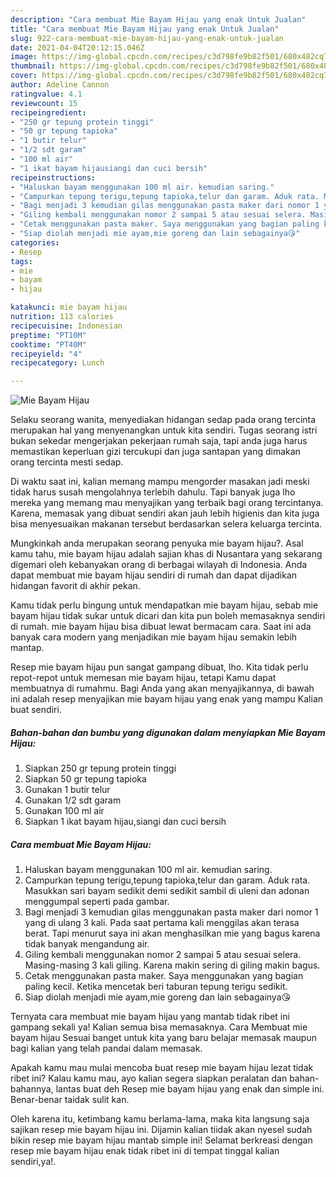 ```yaml
---
description: "Cara membuat Mie Bayam Hijau yang enak Untuk Jualan"
title: "Cara membuat Mie Bayam Hijau yang enak Untuk Jualan"
slug: 922-cara-membuat-mie-bayam-hijau-yang-enak-untuk-jualan
date: 2021-04-04T20:12:15.046Z
image: https://img-global.cpcdn.com/recipes/c3d798fe9b82f501/680x482cq70/mie-bayam-hijau-foto-resep-utama.jpg
thumbnail: https://img-global.cpcdn.com/recipes/c3d798fe9b82f501/680x482cq70/mie-bayam-hijau-foto-resep-utama.jpg
cover: https://img-global.cpcdn.com/recipes/c3d798fe9b82f501/680x482cq70/mie-bayam-hijau-foto-resep-utama.jpg
author: Adeline Cannon
ratingvalue: 4.1
reviewcount: 15
recipeingredient:
- "250 gr tepung protein tinggi"
- "50 gr tepung tapioka"
- "1 butir telur"
- "1/2 sdt garam"
- "100 ml air"
- "1 ikat bayam hijausiangi dan cuci bersih"
recipeinstructions:
- "Haluskan bayam menggunakan 100 ml air. kemudian saring."
- "Campurkan tepung terigu,tepung tapioka,telur dan garam. Aduk rata. Masukkan sari bayam sedikit demi sedikit sambil di uleni dan adonan menggumpal seperti pada gambar."
- "Bagi menjadi 3 kemudian gilas menggunakan pasta maker dari nomor 1 yang di ulang 3 kali. Pada saat pertama kali menggilas akan terasa berat. Tapi menurut saya ini akan menghasilkan mie yang bagus karena tidak banyak mengandung air."
- "Giling kembali menggunakan nomor 2 sampai 5 atau sesuai selera. Masing-masing 3 kali giling. Karena makin sering di giling makin bagus."
- "Cetak menggunakan pasta maker. Saya menggunakan yang bagian paling kecil. Ketika mencetak beri taburan tepung terigu sedikit."
- "Siap diolah menjadi mie ayam,mie goreng dan lain sebagainya😘"
categories:
- Resep
tags:
- mie
- bayam
- hijau

katakunci: mie bayam hijau 
nutrition: 113 calories
recipecuisine: Indonesian
preptime: "PT10M"
cooktime: "PT40M"
recipeyield: "4"
recipecategory: Lunch

---
```



![Mie Bayam Hijau](https://img-global.cpcdn.com/recipes/c3d798fe9b82f501/680x482cq70/mie-bayam-hijau-foto-resep-utama.jpg)

Selaku seorang wanita, menyediakan hidangan sedap pada orang tercinta merupakan hal yang menyenangkan untuk kita sendiri. Tugas seorang istri bukan sekedar mengerjakan pekerjaan rumah saja, tapi anda juga harus memastikan keperluan gizi tercukupi dan juga santapan yang dimakan orang tercinta mesti sedap.

Di waktu  saat ini, kalian memang mampu mengorder masakan jadi meski tidak harus susah mengolahnya terlebih dahulu. Tapi banyak juga lho mereka yang memang mau menyajikan yang terbaik bagi orang tercintanya. Karena, memasak yang dibuat sendiri akan jauh lebih higienis dan kita juga bisa menyesuaikan makanan tersebut berdasarkan selera keluarga tercinta. 



Mungkinkah anda merupakan seorang penyuka mie bayam hijau?. Asal kamu tahu, mie bayam hijau adalah sajian khas di Nusantara yang sekarang digemari oleh kebanyakan orang di berbagai wilayah di Indonesia. Anda dapat membuat mie bayam hijau sendiri di rumah dan dapat dijadikan hidangan favorit di akhir pekan.

Kamu tidak perlu bingung untuk mendapatkan mie bayam hijau, sebab mie bayam hijau tidak sukar untuk dicari dan kita pun boleh memasaknya sendiri di rumah. mie bayam hijau bisa dibuat lewat bermacam cara. Saat ini ada banyak cara modern yang menjadikan mie bayam hijau semakin lebih mantap.

Resep mie bayam hijau pun sangat gampang dibuat, lho. Kita tidak perlu repot-repot untuk memesan mie bayam hijau, tetapi Kamu dapat membuatnya di rumahmu. Bagi Anda yang akan menyajikannya, di bawah ini adalah resep menyajikan mie bayam hijau yang enak yang mampu Kalian buat sendiri.

<!--inarticleads1-->

##### Bahan-bahan dan bumbu yang digunakan dalam menyiapkan Mie Bayam Hijau:

1. Siapkan 250 gr tepung protein tinggi
1. Siapkan 50 gr tepung tapioka
1. Gunakan 1 butir telur
1. Gunakan 1/2 sdt garam
1. Gunakan 100 ml air
1. Siapkan 1 ikat bayam hijau,siangi dan cuci bersih




<!--inarticleads2-->

##### Cara membuat Mie Bayam Hijau:

1. Haluskan bayam menggunakan 100 ml air. kemudian saring.
1. Campurkan tepung terigu,tepung tapioka,telur dan garam. Aduk rata. Masukkan sari bayam sedikit demi sedikit sambil di uleni dan adonan menggumpal seperti pada gambar.
1. Bagi menjadi 3 kemudian gilas menggunakan pasta maker dari nomor 1 yang di ulang 3 kali. Pada saat pertama kali menggilas akan terasa berat. Tapi menurut saya ini akan menghasilkan mie yang bagus karena tidak banyak mengandung air.
1. Giling kembali menggunakan nomor 2 sampai 5 atau sesuai selera. Masing-masing 3 kali giling. Karena makin sering di giling makin bagus.
1. Cetak menggunakan pasta maker. Saya menggunakan yang bagian paling kecil. Ketika mencetak beri taburan tepung terigu sedikit.
1. Siap diolah menjadi mie ayam,mie goreng dan lain sebagainya😘




Ternyata cara membuat mie bayam hijau yang mantab tidak ribet ini gampang sekali ya! Kalian semua bisa memasaknya. Cara Membuat mie bayam hijau Sesuai banget untuk kita yang baru belajar memasak maupun bagi kalian yang telah pandai dalam memasak.

Apakah kamu mau mulai mencoba buat resep mie bayam hijau lezat tidak ribet ini? Kalau kamu mau, ayo kalian segera siapkan peralatan dan bahan-bahannya, lantas buat deh Resep mie bayam hijau yang enak dan simple ini. Benar-benar taidak sulit kan. 

Oleh karena itu, ketimbang kamu berlama-lama, maka kita langsung saja sajikan resep mie bayam hijau ini. Dijamin kalian tiidak akan nyesel sudah bikin resep mie bayam hijau mantab simple ini! Selamat berkreasi dengan resep mie bayam hijau enak tidak ribet ini di tempat tinggal kalian sendiri,ya!.

